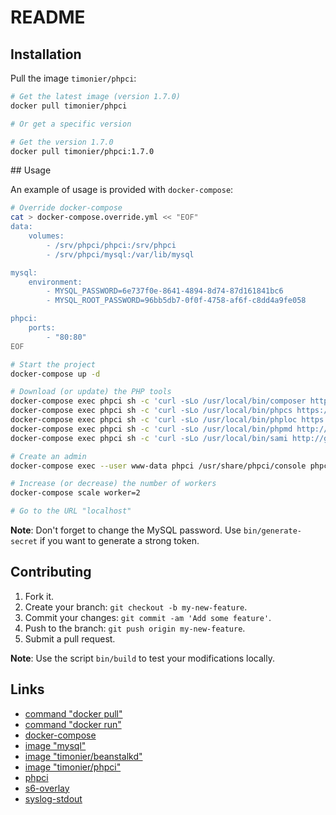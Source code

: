 # README

## Installation

Pull the image `timonier/phpci`:

```sh
# Get the latest image (version 1.7.0)
docker pull timonier/phpci

# Or get a specific version

# Get the version 1.7.0
docker pull timonier/phpci:1.7.0
```

## Usage

An example of usage is provided with `docker-compose`:

```sh
# Override docker-compose
cat > docker-compose.override.yml << "EOF"
data:
    volumes:
        - /srv/phpci/phpci:/srv/phpci
        - /srv/phpci/mysql:/var/lib/mysql

mysql:
    environment:
        - MYSQL_PASSWORD=6e737f0e-8641-4894-8d74-87d161841bc6
        - MYSQL_ROOT_PASSWORD=96bb5db7-0f0f-4758-af6f-c8dd4a9fe058

phpci:
    ports:
        - "80:80"
EOF

# Start the project
docker-compose up -d

# Download (or update) the PHP tools
docker-compose exec phpci sh -c 'curl -sLo /usr/local/bin/composer https://getcomposer.org/download/1.1.0/composer.phar && chmod +x /usr/local/bin/composer'
docker-compose exec phpci sh -c 'curl -sLo /usr/local/bin/phpcs https://squizlabs.github.io/PHP_CodeSniffer/phpcs.phar && chmod +x /usr/local/bin/phpcs'
docker-compose exec phpci sh -c 'curl -sLo /usr/local/bin/phploc https://phar.phpunit.de/phploc.phar && chmod +x /usr/local/bin/phploc'
docker-compose exec phpci sh -c 'curl -sLo /usr/local/bin/phpmd http://static.phpmd.org/php/latest/phpmd.phar && chmod +x /usr/local/bin/phpmd'
docker-compose exec phpci sh -c 'curl -sLo /usr/local/bin/sami http://get.sensiolabs.org/sami.phar && chmod +x /usr/local/bin/sami'

# Create an admin
docker-compose exec --user www-data phpci /usr/share/phpci/console phpci:create-admin

# Increase (or decrease) the number of workers
docker-compose scale worker=2

# Go to the URL "localhost"
```

__Note__: Don't forget to change the MySQL password. Use `bin/generate-secret` if you want to generate a strong token.

## Contributing

1. Fork it.
2. Create your branch: `git checkout -b my-new-feature`.
3. Commit your changes: `git commit -am 'Add some feature'`.
4. Push to the branch: `git push origin my-new-feature`.
5. Submit a pull request.

__Note__: Use the script `bin/build` to test your modifications locally.

## Links

* [command "docker pull"](https://docs.docker.com/reference/commandline/pull/)
* [command "docker run"](https://docs.docker.com/reference/run/)
* [docker-compose](https://docs.docker.com/compose/)
* [image "mysql"](https://hub.docker.com/_/mysql/)
* [image "timonier/beanstalkd"](https://hub.docker.com/r/timonier/beanstalkd/)
* [image "timonier/phpci"](https://hub.docker.com/r/timonier/phpci/)
* [phpci](https://www.phptesting.org/)
* [s6-overlay](https://github.com/just-containers/s6-overlay)
* [syslog-stdout](https://github.com/timonier/syslog-stdout)
